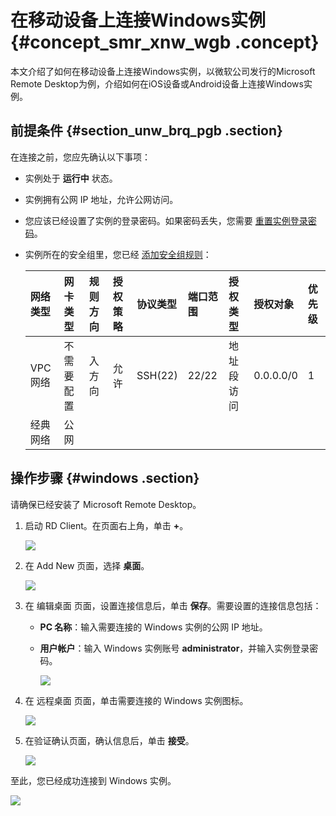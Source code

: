 # 在移动设备上连接Windows实例 {#concept_smr_xnw_wgb .concept}

本文介绍了如何在移动设备上连接Windows实例，以微软公司发行的Microsoft Remote Desktop为例，介绍如何在iOS设备或Android设备上连接Windows实例。

## 前提条件 {#section_unw_brq_pgb .section}

在连接之前，您应先确认以下事项：

-   实例处于 **运行中** 状态。
-   实例拥有公网 IP 地址，允许公网访问。
-   您应该已经设置了实例的登录密码。如果密码丢失，您需要 [重置实例登录密码](cn.zh-CN/实例/管理实例资源/重置实例登录密码.md#)。
-   实例所在的安全组里，您已经 [添加安全组规则](../../../../../cn.zh-CN/安全/安全组/添加安全组规则.md#)：

    |网络类型|网卡类型|规则方向|授权策略|协议类型|端口范围|授权类型|授权对象|优先级|
    |:---|:---|:---|:---|:---|:---|:---|:---|:--|
    |VPC 网络|不需要配置|入方向|允许|SSH\(22\)|22/22|地址段访问|0.0.0.0/0|1|
    |经典网络|公网|


## 操作步骤 {#windows .section}

请确保已经安装了 Microsoft Remote Desktop。

1.  启动 RD Client。在页面右上角，单击 **+**。

    ![](http://static-aliyun-doc.oss-cn-hangzhou.aliyuncs.com/assets/img/9623/15510766285327_zh-CN.PNG)

2.  在 Add New 页面，选择 **桌面**。

    ![](http://static-aliyun-doc.oss-cn-hangzhou.aliyuncs.com/assets/img/9623/15510766285329_zh-CN.PNG)

3.  在 编辑桌面 页面，设置连接信息后，单击 **保存**。需要设置的连接信息包括：
    -   **PC 名称**：输入需要连接的 Windows 实例的公网 IP 地址。
    -   **用户帐户**：输入 Windows 实例账号 **administrator**，并输入实例登录密码。

        ![](http://static-aliyun-doc.oss-cn-hangzhou.aliyuncs.com/assets/img/9623/15510766285330_zh-CN.PNG)

4.  在 远程桌面 页面，单击需要连接的 Windows 实例图标。

    ![](http://static-aliyun-doc.oss-cn-hangzhou.aliyuncs.com/assets/img/9623/15510766285331_zh-CN.PNG)

5.  在验证确认页面，确认信息后，单击 **接受**。

    ![](http://static-aliyun-doc.oss-cn-hangzhou.aliyuncs.com/assets/img/9623/15510766285332_zh-CN.PNG)


至此，您已经成功连接到 Windows 实例。

![](http://static-aliyun-doc.oss-cn-hangzhou.aliyuncs.com/assets/img/9623/15510766285333_zh-CN.PNG)

